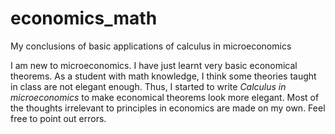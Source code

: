 # economics_math

My conclusions of basic applications of calculus in microeconomics

I am new to microeconomics.
I have just learnt very basic economical theorems.
As a student with math knowledge, I think some theories taught in class are not elegant enough.
Thus, I started to write *Calculus in microeconomics* to make economical theorems look more elegant.
Most of the thoughts irrelevant to principles in economics are made on my own.
Feel free to point out errors.
